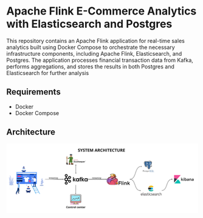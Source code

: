 # Apache Flink E-Commerce Analytics with Elasticsearch and Postgres

This repository contains an Apache Flink application for real-time sales analytics built using Docker Compose to orchestrate the necessary infrastructure components, including Apache Flink, Elasticsearch, and Postgres. The application processes financial transaction data from Kafka, performs aggregations, and stores the results in both Postgres and Elasticsearch for further analysis

## Requirements
- Docker
- Docker Compose

## Architecture
![System Architecture.png](System%20Architecture.png)
